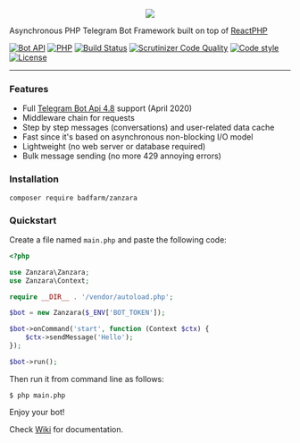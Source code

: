 <p align="center">
  <img src="https://github.com/badfarm/zanzara/blob/develop/zanzara_logo.png">
</p>

Asynchronous PHP Telegram Bot Framework built on top of [ReactPHP](https://reactphp.org/)

[![Bot API](https://img.shields.io/badge/Bot%20API-4.8%20(April%202020)-blue)](https://core.telegram.org/bots/api)
[![PHP](https://img.shields.io/badge/PHP-%3E%3D7.2-blue)](https://www.php.net/)
[![Build Status](https://travis-ci.org/badfarm/zanzara.svg?branch=develop)](https://travis-ci.org/badfarm/zanzara)
[![Scrutinizer Code Quality](https://scrutinizer-ci.com/g/badfarm/zanzara/badges/quality-score.png?b=develop)](https://scrutinizer-ci.com/g/badfarm/zanzara/?branch=develop)
[![Code style](https://img.shields.io/badge/code%20style-standard-green)](https://www.php-fig.org/psr/psr-2/)
[![License](https://img.shields.io/badge/license-MIT-green)](https://github.com/badfarm/zanzara/blob/develop/LICENSE.md)

---

### Features
* Full [Telegram Bot Api 4.8](https://core.telegram.org/bots/api) support (April 2020)
* Middleware chain for requests
* Step by step messages (conversations) and user-related data cache
* Fast since it's based on asynchronous non-blocking I/O model
* Lightweight (no web server or database required)
* Bulk message sending (no more 429 annoying errors)

### Installation
```
composer require badfarm/zanzara
```
    
### Quickstart

Create a file named ```main.php``` and paste the following code:

```php
<?php

use Zanzara\Zanzara;
use Zanzara\Context;

require __DIR__ . '/vendor/autoload.php';

$bot = new Zanzara($_ENV['BOT_TOKEN']);

$bot->onCommand('start', function (Context $ctx) {
    $ctx->sendMessage('Hello');
});

$bot->run();
```

Then run it from command line as follows:

    $ php main.php

Enjoy your bot!

Check [Wiki](https://github.com/badfarm/zanzara/wiki) for documentation.